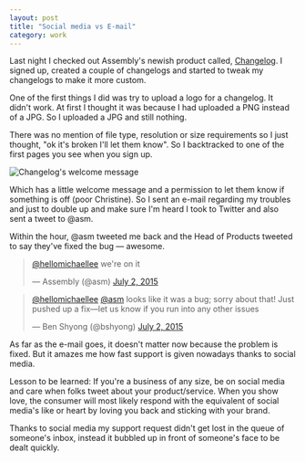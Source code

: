 ```yaml
---
layout: post
title: "Social media vs E-mail"
category: work
---
```


Last night I checked out Assembly's newish product called, [Changelog](http://changelog.assembly.com/). I signed up, created a couple of changelogs and started to tweak my changelogs to make it more custom.

One of the first things I did was try to upload a logo for a changelog. It didn't work. At first I thought it was because I had uploaded a PNG instead of a JPG. So I uploaded a JPG and still nothing.

<!--more-->

There was no mention of file type, resolution or size requirements so I just thought, "ok it's broken I'll let them know". So I backtracked to one of the first pages you see when you sign up.

![Changelog's welcome message](https://s3.amazonaws.com/michaellee.co/20150702-assembly.png)

Which has a little welcome message and a permission to let them know if something is off (poor Christine). So I sent an e-mail regarding my troubles and just to double up and make sure I'm heard I took to Twitter and also sent a tweet to @asm.

Within the hour, @asm tweeted me back and the Head of Products tweeted to say they've fixed the bug &mdash; awesome.

<blockquote class="twitter-tweet" lang="en"><p lang="en" dir="ltr"><a href="https://twitter.com/hellomichaellee">@hellomichaellee</a> we&#39;re on it</p>&mdash; Assembly (@asm) <a href="https://twitter.com/asm/status/616458625884684288">July 2, 2015</a></blockquote>

<blockquote class="twitter-tweet" lang="en"><p lang="en" dir="ltr"><a href="https://twitter.com/hellomichaellee">@hellomichaellee</a> <a href="https://twitter.com/asm">@asm</a> looks like it was a bug; sorry about that! Just pushed up a fix—let us know if you run into any other issues</p>&mdash; Ben Shyong (@bshyong) <a href="https://twitter.com/bshyong/status/616459133575794688">July 2, 2015</a></blockquote>
<script async src="//platform.twitter.com/widgets.js" charset="utf-8"></script>

As far as the e-mail goes, it doesn't matter now because the problem is fixed. But it amazes me how fast support is given nowadays thanks to social media.

Lesson to be learned: If you're a business of any size, be on social media and care when folks tweet about your product/service. When you show love, the consumer will most likely respond with the equivalent of social media's like or heart by loving you back and sticking with your brand.

Thanks to social media my support request didn't get lost in the queue of someone's inbox, instead it bubbled up in front of someone's face to be dealt quickly.
